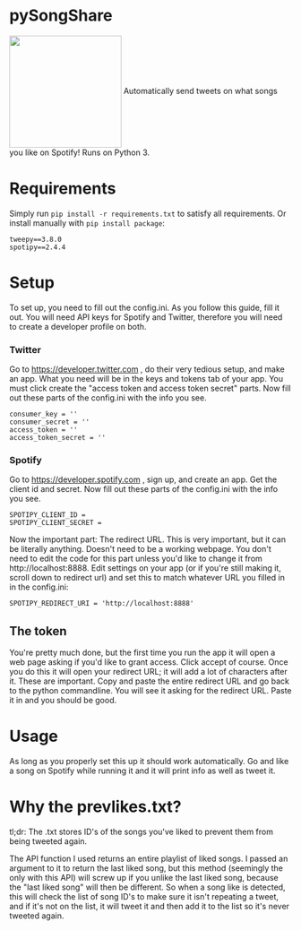 # pySongShare
<a href="url"><img src="https://i.imgur.com/T1ckd4x.png" align="center" height="200" width="200" ></a>
Automatically send tweets on what songs you like on Spotify! Runs on Python 3.


# Requirements
Simply run `pip install -r requirements.txt` to satisfy all requirements. Or install manually with `pip install package`:
```
tweepy==3.8.0
spotipy==2.4.4
```
# Setup
To set up, you need to fill out the config.ini. As you follow this guide, fill it out.
You will need API keys for Spotify and Twitter, therefore you will need to create a developer profile on both.
### Twitter
Go to https://developer.twitter.com , do their very tedious setup, and make an app. What you need will be in the keys and 
tokens tab of your app. 
You must click create the "access token and access token secret" parts.
Now fill out these parts of the config.ini with the info you see.

```
consumer_key = ''
consumer_secret = ''
access_token = ''
access_token_secret = ''
```

### Spotify
Go to https://developer.spotify.com , sign up, and create an app. Get the client id and secret.
Now fill out these parts of the config.ini with the info you see.

```
SPOTIPY_CLIENT_ID = 
SPOTIPY_CLIENT_SECRET = 
```

Now the important part: The redirect URL. This is very important, but it can be literally anything. Doesn't need to be a working
webpage.
You don't need to edit the code for this part unless you'd like to change it from http://localhost:8888.
Edit settings on your app (or if you're still making it, scroll down to redirect url) and set this to match whatever URL you
filled in in the config.ini:

```
SPOTIPY_REDIRECT_URI = 'http://localhost:8888'
```

## The token
You're pretty much done, but the first time you run the app it will open a web page asking if you'd like to grant access.
Click accept of course. Once you do this it will open your redirect URL; it will add a lot of characters after it. These
are important. Copy and paste the entire redirect URL and go back to the python commandline. You will see it asking for
the redirect URL. Paste it in and you should be good. 

# Usage
As long as you properly set this up it should work automatically. Go and like a song on Spotify while running it and it will
print info as well as tweet it. 

# Why the prevlikes.txt?
tl;dr: The .txt stores ID's of the songs you've liked to prevent them from being tweeted again.

The API function I used returns an entire playlist of liked songs. I passed an argument to it to return the last
liked song, but this method (seemingly the only with this API) will screw up if you unlike the last liked song, because
the "last liked song" will then be different. So when a song like is detected, this will check the list of song ID's to
make sure it isn't repeating a tweet, and if it's not on the list, it will tweet it and then add it to the list so it's never
tweeted again. 
